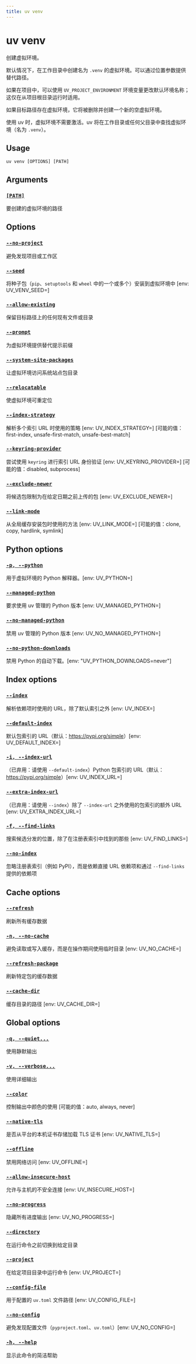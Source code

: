 ```yaml
---
title: uv venv
---
```


# uv venv

创建虚拟环境。

默认情况下，在工作目录中创建名为 `.venv` 的虚拟环境。可以通过位置参数提供替代路径。

如果在项目中，可以使用 `UV_PROJECT_ENVIRONMENT` 环境变量更改默认环境名称；这仅在从项目根目录运行时适用。

如果目标路径存在虚拟环境，它将被删除并创建一个新的空虚拟环境。

使用 uv 时，虚拟环境不需要激活。uv 将在工作目录或任何父目录中查找虚拟环境（名为 `.venv`）。

## Usage

```
uv venv [OPTIONS] [PATH]
```

## Arguments

### [`[PATH]`](#path)

要创建的虚拟环境的路径

## Options

### [`--no-project`](#-no-project)

避免发现项目或工作区

### [`--seed`](#-seed)

将种子包（`pip`、`setuptools` 和 `wheel` 中的一个或多个）安装到虚拟环境中 [env: UV_VENV_SEED=]

### [`--allow-existing`](#-allow-existing)

保留目标路径上的任何现有文件或目录

### [`--prompt`](#-prompt)

为虚拟环境提供替代提示前缀

### [`--system-site-packages`](#-system-site-packages)

让虚拟环境访问系统站点包目录

### [`--relocatable`](#-relocatable)

使虚拟环境可重定位

### [`--index-strategy`](#-index-strategy)

解析多个索引 URL 时使用的策略 [env: UV_INDEX_STRATEGY=] [可能的值：first-index, unsafe-first-match, unsafe-best-match]

### [`--keyring-provider`](#-keyring-provider)

尝试使用 `keyring` 进行索引 URL 身份验证 [env: UV_KEYRING_PROVIDER=] [可能的值：disabled, subprocess]

### [`--exclude-newer`](#-exclude-newer)

将候选包限制为在给定日期之前上传的包 [env: UV_EXCLUDE_NEWER=]

### [`--link-mode`](#-link-mode)

从全局缓存安装包时使用的方法 [env: UV_LINK_MODE=] [可能的值：clone, copy, hardlink, symlink]

## Python options

### [`-p, --python`](#-p-python)

用于虚拟环境的 Python 解释器。[env: UV_PYTHON=]

### [`--managed-python`](#-managed-python)

要求使用 uv 管理的 Python 版本 [env: UV_MANAGED_PYTHON=]

### [`--no-managed-python`](#-no-managed-python)

禁用 uv 管理的 Python 版本 [env: UV_NO_MANAGED_PYTHON=]

### [`--no-python-downloads`](#-no-python-downloads)

禁用 Python 的自动下载。[env: "UV_PYTHON_DOWNLOADS=never"]

## Index options

### [`--index`](#-index)

解析依赖项时使用的 URL，除了默认索引之外 [env: UV_INDEX=]

### [`--default-index`](#-default-index)

默认包索引的 URL（默认：<https://pypi.org/simple>）[env: UV_DEFAULT_INDEX=]

### [`-i, --index-url`](#-i-index-url)

（已弃用：请使用 `--default-index`）Python 包索引的 URL（默认：<https://pypi.org/simple>）[env: UV_INDEX_URL=]

### [`--extra-index-url`](#-extra-index-url)

（已弃用：请使用 `--index`）除了 `--index-url` 之外使用的包索引的额外 URL [env: UV_EXTRA_INDEX_URL=]

### [`-f, --find-links`](#-f-find-links)

搜索候选分发的位置，除了在注册表索引中找到的那些 [env: UV_FIND_LINKS=]

### [`--no-index`](#-no-index)

忽略注册表索引（例如 PyPI），而是依赖直接 URL 依赖项和通过 `--find-links` 提供的依赖项

## Cache options

### [`--refresh`](#-refresh)

刷新所有缓存数据

### [`-n, --no-cache`](#-n-no-cache)

避免读取或写入缓存，而是在操作期间使用临时目录 [env: UV_NO_CACHE=]

### [`--refresh-package`](#-refresh-package)

刷新特定包的缓存数据

### [`--cache-dir`](#-cache-dir)

缓存目录的路径 [env: UV_CACHE_DIR=]

## Global options

### [`-q, --quiet...`](#-q-quiet)

使用静默输出

### [`-v, --verbose...`](#-v-verbose)

使用详细输出

### [`--color`](#-color)

控制输出中颜色的使用 [可能的值：auto, always, never]

### [`--native-tls`](#-native-tls)

是否从平台的本机证书存储加载 TLS 证书 [env: UV_NATIVE_TLS=]

### [`--offline`](#-offline)

禁用网络访问 [env: UV_OFFLINE=]

### [`--allow-insecure-host`](#-allow-insecure-host)

允许与主机的不安全连接 [env: UV_INSECURE_HOST=]

### [`--no-progress`](#-no-progress)

隐藏所有进度输出 [env: UV_NO_PROGRESS=]

### [`--directory`](#-directory)

在运行命令之前切换到给定目录

### [`--project`](#-project)

在给定项目目录中运行命令 [env: UV_PROJECT=]

### [`--config-file`](#-config-file)

用于配置的 `uv.toml` 文件路径 [env: UV_CONFIG_FILE=]

### [`--no-config`](#-no-config)

避免发现配置文件（`pyproject.toml`、`uv.toml`）[env: UV_NO_CONFIG=]

### [`-h, --help`](#-h-help)

显示此命令的简洁帮助
